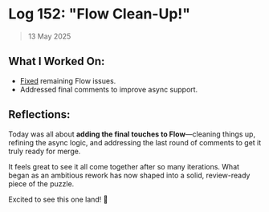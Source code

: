 # Log 152: "Flow Clean-Up!"

> 13 May 2025

## What I Worked On:

- [Fixed](https://github.com/lightningdevkit/rust-lightning/pull/3639#issuecomment-2877417590)
  remaining Flow issues.
- Addressed final comments to improve async support.

## Reflections:

Today was all about **adding the final touches to Flow**—cleaning things up,
refining the async logic, and addressing the last round of comments to get it
truly ready for merge.

It feels great to see it all come together after so many iterations. What began
as an ambitious rework has now shaped into a solid, review-ready piece of the
puzzle.

Excited to see this one land! 🚀
